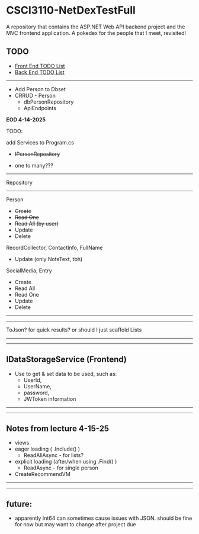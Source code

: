 # CSCI3110-NetDexTestFull
 A repository that contains the  ASP.NET Web API backend project and the MVC frontend application. A pokedex for the people that I meet, revisited!


**TODO**
---------

- [Front End TODO List](./TODO.Frontend.md)
- [Back End TODO List](./TODO.Backend.md)



-----------------

- Add Person to Dbset
- CRRUD - Person
    - dbPersonRepository
    - ApiEndpoints 


**EOD 4-14-2025**

TODO:

add Services to Program.cs

- ~~IPersonRepository~~


- one to many???

---------------

Repository

----------
Person
- ~~Create~~
- ~~Read One~~
- ~~Read All (by user)~~
- Update
- Delete

RecordCollector, ContactInfo, FullName
- Update (only NoteText, tbh)

SocialMedia, Entry
- Create
- Read All
- Read One
- Update
- Delete

------------------

------------

ToJson? for quick results? or should I just scaffold Lists

--------
-------

IDataStorageService (Frontend)
-
- Use to get & set data to be used, such as:
  - UserId,
  - UserName,
  - password, 
  - JWToken information


-----
-----

Notes from lecture 4-15-25
-----

- views
- eager loading ( .Include() )
  - ReadAllAsync - for lists?
- explicit loading
  (after/when using .Find() )
    - ReadAsync - for single person
- CreateRecommendVM



------

-----


future:
---
- apparently Int64 can sometimes cause issues with JSON. should be fine for now but may want to change after project due